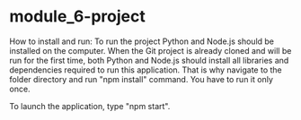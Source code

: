 # module_6-project

How to install and run:
To run the project Python and Node.js should be installed on the computer. 
When the Git project is already cloned and will be run for the first time, 
both Python and Node.js should install all libraries and dependencies required 
to run this application. That is why navigate to the folder directory and run
"npm install" command. You have to run it only once.

To launch the application, type "npm start".